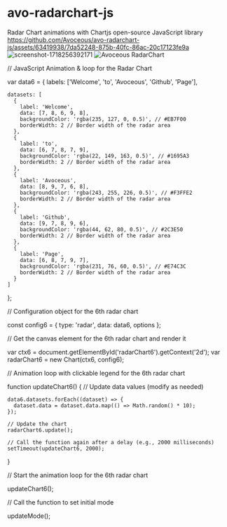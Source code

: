# avo-radarchart-js
Radar Chart animations with Chartjs open-source JavaScript library
https://github.com/Avoceous/avo-radarchart-js/assets/63419938/7da52248-875b-40fc-86ac-20c17123fe9a
![screenshot-1718256392171](https://github.com/Avoceous/avo-radarchart-js/assets/63419938/08d90a48-8fc1-420d-bb64-122d9939550d)
![Avoceous RadarChart](https://github.com/Avoceous/avo-radarchart-js/assets/63419938/d8d78b78-de2d-4dab-9306-3ada6346c24e)



// JavaScript Animation & loop for the Radar Chart

  var data6 = {
    labels: ['Welcome', 'to', 'Avoceous', 'Github', 'Page'],
    
    datasets: [
      {
        label: 'Welcome',
        data: [7, 8, 6, 9, 8],
        backgroundColor: 'rgba(235, 127, 0, 0.5)', // #EB7F00
        borderWidth: 2 // Border width of the radar area
      },
      {
        label: 'to',
        data: [6, 7, 8, 7, 9],
        backgroundColor: 'rgba(22, 149, 163, 0.5)', // #1695A3
        borderWidth: 2 // Border width of the radar area
      },
      {
        label: 'Avoceous',
        data: [8, 9, 7, 6, 8],
        backgroundColor: 'rgba(243, 255, 226, 0.5)', // #F3FFE2
        borderWidth: 2 // Border width of the radar area
      },
      {
        label: 'Github',
        data: [9, 7, 8, 9, 6],
        backgroundColor: 'rgba(44, 62, 80, 0.5)', // #2C3E50
        borderWidth: 2 // Border width of the radar area
      },
      {
        label: 'Page',
        data: [6, 8, 7, 9, 7],
        backgroundColor: 'rgba(231, 76, 60, 0.5)', // #E74C3C
        borderWidth: 2 // Border width of the radar area
      }
    ]
  };

  // Configuration object for the 6th radar chart
  
  const config6 = {
    type: 'radar',
    data: data6,
    options
  };

  // Get the canvas element for the 6th radar chart and render it

  var ctx6 = document.getElementById('radarChart6').getContext('2d');
  var radarChart6 = new Chart(ctx6, config6);


  // Animation loop with clickable legend for the 6th radar chart
  
  function updateChart6() {
    // Update data values (modify as needed)
    
    data6.datasets.forEach((dataset) => {
      dataset.data = dataset.data.map(() => Math.random() * 10);
    });

    // Update the chart
    radarChart6.update();

    // Call the function again after a delay (e.g., 2000 milliseconds)
    setTimeout(updateChart6, 2000);
  }

  
  // Start the animation loop for the 6th radar chart
  
  updateChart6();

  // Call the function to set initial mode
  
  updateMode();

<!-- Contributed by Avoceous, Ceedit Network, Bitweon, One Bit Space --> 
  
  
